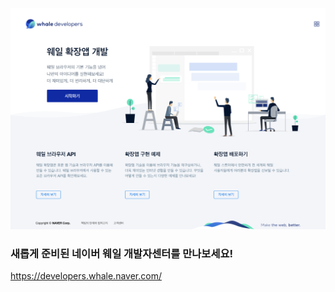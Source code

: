 <a href="https://developers.whale.naver.com/"><img src="img.png"></a>

<h3>새롭게 준비된 네이버 웨일 개발자센터를 만나보세요!</h3>
<p>
<a href="https://developers.whale.naver.com/">https://developers.whale.naver.com/</a>
</p>

